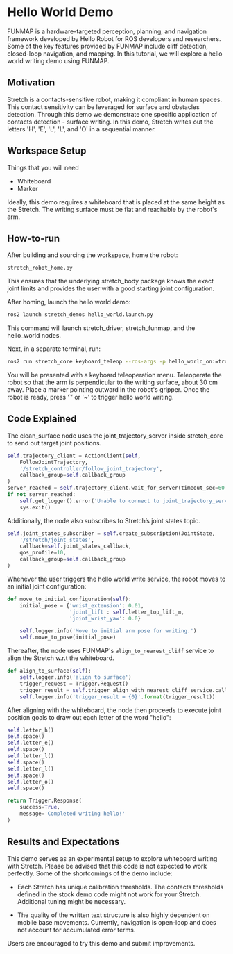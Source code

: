 # Hello World Demo

FUNMAP is a hardware-targeted perception, planning, and navigation framework developed by Hello Robot for ROS developers and researchers. Some of the key features provided by FUNMAP include cliff detection, closed-loop navigation, and mapping. In this tutorial, we will explore a hello world writing demo using FUNMAP.

## Motivation

Stretch is a contacts-sensitive robot, making it compliant in human spaces. This contact sensitivity can be leveraged for surface and obstacles detection. Through this demo we demonstrate one specific application of contacts detection - surface writing. In this demo, Stretch writes out the letters 'H', 'E', 'L', 'L', and 'O' in a sequential manner.

## Workspace Setup

Things that you will need
 - Whiteboard
 - Marker

Ideally, this demo requires a whiteboard that is placed at the same height as the Stretch. The writing surface must be flat and reachable by the robot's arm.

## How-to-run

After building and sourcing the workspace, home the robot:

```bash
stretch_robot_home.py
```

This ensures that the underlying stretch_body package knows the exact joint limits and provides the user with a good starting joint configuration.

After homing, launch the hello world demo:

```bash
ros2 launch stretch_demos hello_world.launch.py
```


This command will launch stretch_driver, stretch_funmap, and the hello_world nodes. 

Next, in a separate terminal, run:

```bash
ros2 run stretch_core keyboard_teleop --ros-args -p hello_world_on:=true
```

You will be presented with a keyboard teleoperation menu. Teleoperate the robot so that the arm is perpendicular to the writing surface, about 30 cm away. Place a marker pointing outward in the robot's gripper. Once the robot is ready, press ‘`’ or '~’ to trigger hello world writing.

## Code Explained

The clean_surface node uses the joint_trajectory_server inside stretch_core to send out target joint positions.

```python
self.trajectory_client = ActionClient(self,
    FollowJointTrajectory,
    '/stretch_controller/follow_joint_trajectory',
    callback_group=self.callback_group
)
server_reached = self.trajectory_client.wait_for_server(timeout_sec=60.0)
if not server_reached:
    self.get_logger().error('Unable to connect to joint_trajectory_server. Timeout exceeded.')
    sys.exit()
```

Additionally, the node also subscribes to Stretch’s joint states topic.

```python
self.joint_states_subscriber = self.create_subscription(JointState,
    '/stretch/joint_states',
    callback=self.joint_states_callback,
    qos_profile=10,
    callback_group=self.callback_group
)
```

Whenever the user triggers the hello world write service, the robot moves to an initial joint configuration:

```python
def move_to_initial_configuration(self):
    initial_pose = {'wrist_extension': 0.01,
                    'joint_lift': self.letter_top_lift_m,
                    'joint_wrist_yaw': 0.0}

    self.logger.info('Move to initial arm pose for writing.')
    self.move_to_pose(initial_pose)
```

Thereafter, the node uses FUNMAP's `align_to_nearest_cliff` service to align the Stretch w.r.t the whiteboard.

```python
def align_to_surface(self):
    self.logger.info('align_to_surface')
    trigger_request = Trigger.Request() 
    trigger_result = self.trigger_align_with_nearest_cliff_service.call_async(trigger_request)
    self.logger.info('trigger_result = {0}'.format(trigger_result))
```

After aligning with the whiteboard, the node then proceeds to execute joint position goals to draw out each letter of the word "hello":

```python
self.letter_h()
self.space()
self.letter_e()
self.space()
self.letter_l()
self.space()
self.letter_l()
self.space()
self.letter_o()
self.space()

return Trigger.Response(
    success=True,
    message='Completed writing hello!'
)
```

## Results and Expectations

This demo serves as an experimental setup to explore whiteboard writing with Stretch. Please be advised that this code is not expected to work perfectly. Some of the shortcomings of the demo include:

- Each Stretch has unique calibration thresholds. The contacts thresholds defined in the stock demo code might not work for your Stretch. Additional tuning might be necessary.

- The quality of the written text structure is also highly dependent on mobile base movements. Currently, navigation is open-loop and does not account for accumulated error terms.

Users are encouraged to try this demo and submit improvements.
